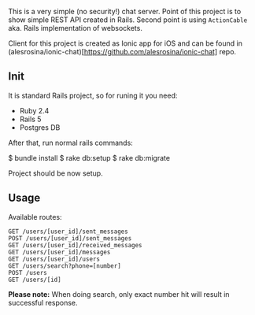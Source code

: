 This is a very simple (no security!) chat server. Point of this project is to show simple REST API created in Rails. Second point is using
`ActionCable` aka. Rails implementation of websockets.

Client for this project is created as Ionic app for iOS and can be found in (alesrosina/ionic-chat)[https://github.com/alesrosina/ionic-chat] repo.

## Init

It is standard Rails project, so for runing it you need:

 - Ruby 2.4
 - Rails 5
 - Postgres DB

After that, run normal rails commands:

  $ bundle install
  $ rake db:setup
  $ rake db:migrate
  
Project should be now setup.

## Usage

Available routes:

```
GET /users/[user_id]/sent_messages
POST /users/[user_id]/sent_messages
GET /users/[user_id]/received_messages
GET /users/[user_id]/messages
GET /users/[user_id]/users
GET /users/search?phone=[number]
POST /users
GET /users/[id]
```

**Please note:** When doing search, only exact number hit will result in successful response.
